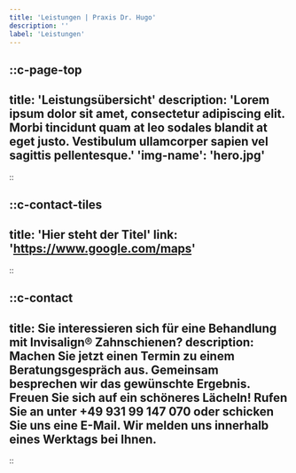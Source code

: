 ```yaml
---
title: 'Leistungen | Praxis Dr. Hugo'
description: ''
label: 'Leistungen'
---
```


::c-page-top
---
title: 'Leistungsübersicht'
description: 'Lorem ipsum dolor sit amet, consectetur adipiscing elit. Morbi tincidunt quam at leo sodales blandit at eget justo. Vestibulum ullamcorper sapien vel sagittis pellentesque.'
'img-name': 'hero.jpg'
---
::

::c-contact-tiles
---
title: 'Hier steht der Titel'
link: 'https://www.google.com/maps'
---
::

::c-contact
---
title: Sie interessieren sich für eine Behandlung mit Invisalign® Zahnschienen?
description: Machen Sie jetzt einen Termin zu einem Beratungsgespräch aus. Gemeinsam besprechen wir das gewünschte Ergebnis. Freuen Sie sich auf ein schöneres Lächeln! Rufen Sie an unter +49 931 99 147 070 oder schicken Sie uns eine E-Mail. Wir melden uns innerhalb eines Werktags bei Ihnen.
---
::
